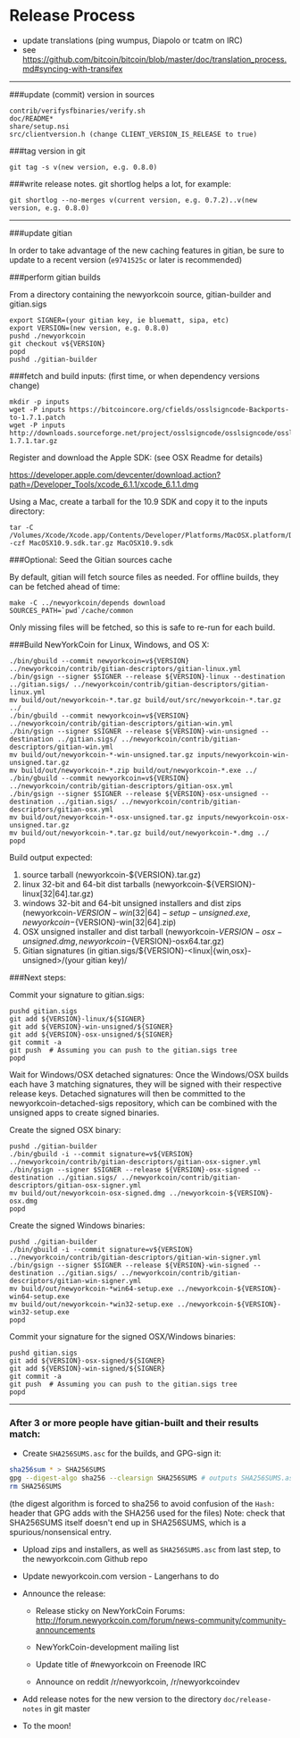 Release Process
====================

* update translations (ping wumpus, Diapolo or tcatm on IRC)
* see https://github.com/bitcoin/bitcoin/blob/master/doc/translation_process.md#syncing-with-transifex

* * *

###update (commit) version in sources

	contrib/verifysfbinaries/verify.sh
	doc/README*
	share/setup.nsi
	src/clientversion.h (change CLIENT_VERSION_IS_RELEASE to true)

###tag version in git

	git tag -s v(new version, e.g. 0.8.0)

###write release notes. git shortlog helps a lot, for example:

	git shortlog --no-merges v(current version, e.g. 0.7.2)..v(new version, e.g. 0.8.0)

* * *

###update gitian

 In order to take advantage of the new caching features in gitian, be sure to update to a recent version (`e9741525c` or later is recommended)

###perform gitian builds

 From a directory containing the newyorkcoin source, gitian-builder and gitian.sigs
  
	export SIGNER=(your gitian key, ie bluematt, sipa, etc)
	export VERSION=(new version, e.g. 0.8.0)
	pushd ./newyorkcoin
	git checkout v${VERSION}
	popd
	pushd ./gitian-builder

###fetch and build inputs: (first time, or when dependency versions change)
 
	mkdir -p inputs
	wget -P inputs https://bitcoincore.org/cfields/osslsigncode-Backports-to-1.7.1.patch
	wget -P inputs http://downloads.sourceforge.net/project/osslsigncode/osslsigncode/osslsigncode-1.7.1.tar.gz

 Register and download the Apple SDK: (see OSX Readme for details)
 
 https://developer.apple.com/devcenter/download.action?path=/Developer_Tools/xcode_6.1.1/xcode_6.1.1.dmg
 
 Using a Mac, create a tarball for the 10.9 SDK and copy it to the inputs directory:
 
	tar -C /Volumes/Xcode/Xcode.app/Contents/Developer/Platforms/MacOSX.platform/Developer/SDKs/ -czf MacOSX10.9.sdk.tar.gz MacOSX10.9.sdk

###Optional: Seed the Gitian sources cache

  By default, gitian will fetch source files as needed. For offline builds, they can be fetched ahead of time:

	make -C ../newyorkcoin/depends download SOURCES_PATH=`pwd`/cache/common

  Only missing files will be fetched, so this is safe to re-run for each build.

###Build NewYorkCoin for Linux, Windows, and OS X:
  
	./bin/gbuild --commit newyorkcoin=v${VERSION} ../newyorkcoin/contrib/gitian-descriptors/gitian-linux.yml
	./bin/gsign --signer $SIGNER --release ${VERSION}-linux --destination ../gitian.sigs/ ../newyorkcoin/contrib/gitian-descriptors/gitian-linux.yml
	mv build/out/newyorkcoin-*.tar.gz build/out/src/newyorkcoin-*.tar.gz ../
	./bin/gbuild --commit newyorkcoin=v${VERSION} ../newyorkcoin/contrib/gitian-descriptors/gitian-win.yml
	./bin/gsign --signer $SIGNER --release ${VERSION}-win-unsigned --destination ../gitian.sigs/ ../newyorkcoin/contrib/gitian-descriptors/gitian-win.yml
	mv build/out/newyorkcoin-*-win-unsigned.tar.gz inputs/newyorkcoin-win-unsigned.tar.gz
	mv build/out/newyorkcoin-*.zip build/out/newyorkcoin-*.exe ../
	./bin/gbuild --commit newyorkcoin=v${VERSION} ../newyorkcoin/contrib/gitian-descriptors/gitian-osx.yml
	./bin/gsign --signer $SIGNER --release ${VERSION}-osx-unsigned --destination ../gitian.sigs/ ../newyorkcoin/contrib/gitian-descriptors/gitian-osx.yml
	mv build/out/newyorkcoin-*-osx-unsigned.tar.gz inputs/newyorkcoin-osx-unsigned.tar.gz
	mv build/out/newyorkcoin-*.tar.gz build/out/newyorkcoin-*.dmg ../
	popd
  Build output expected:

  1. source tarball (newyorkcoin-${VERSION}.tar.gz)
  2. linux 32-bit and 64-bit dist tarballs (newyorkcoin-${VERSION}-linux[32|64].tar.gz)
  3. windows 32-bit and 64-bit unsigned installers and dist zips (newyorkcoin-${VERSION}-win[32|64]-setup-unsigned.exe, newyorkcoin-${VERSION}-win[32|64].zip)
  4. OSX unsigned installer and dist tarball (newyorkcoin-${VERSION}-osx-unsigned.dmg, newyorkcoin-${VERSION}-osx64.tar.gz)
  5. Gitian signatures (in gitian.sigs/${VERSION}-<linux|{win,osx}-unsigned>/(your gitian key)/

###Next steps:

Commit your signature to gitian.sigs:

	pushd gitian.sigs
	git add ${VERSION}-linux/${SIGNER}
	git add ${VERSION}-win-unsigned/${SIGNER}
	git add ${VERSION}-osx-unsigned/${SIGNER}
	git commit -a
	git push  # Assuming you can push to the gitian.sigs tree
	popd

  Wait for Windows/OSX detached signatures:
	Once the Windows/OSX builds each have 3 matching signatures, they will be signed with their respective release keys.
	Detached signatures will then be committed to the newyorkcoin-detached-sigs repository, which can be combined with the unsigned apps to create signed binaries.

  Create the signed OSX binary:

	pushd ./gitian-builder
	./bin/gbuild -i --commit signature=v${VERSION} ../newyorkcoin/contrib/gitian-descriptors/gitian-osx-signer.yml
	./bin/gsign --signer $SIGNER --release ${VERSION}-osx-signed --destination ../gitian.sigs/ ../newyorkcoin/contrib/gitian-descriptors/gitian-osx-signer.yml
	mv build/out/newyorkcoin-osx-signed.dmg ../newyorkcoin-${VERSION}-osx.dmg
	popd

  Create the signed Windows binaries:

	pushd ./gitian-builder
	./bin/gbuild -i --commit signature=v${VERSION} ../newyorkcoin/contrib/gitian-descriptors/gitian-win-signer.yml
	./bin/gsign --signer $SIGNER --release ${VERSION}-win-signed --destination ../gitian.sigs/ ../newyorkcoin/contrib/gitian-descriptors/gitian-win-signer.yml
	mv build/out/newyorkcoin-*win64-setup.exe ../newyorkcoin-${VERSION}-win64-setup.exe
	mv build/out/newyorkcoin-*win32-setup.exe ../newyorkcoin-${VERSION}-win32-setup.exe
	popd

Commit your signature for the signed OSX/Windows binaries:

	pushd gitian.sigs
	git add ${VERSION}-osx-signed/${SIGNER}
	git add ${VERSION}-win-signed/${SIGNER}
	git commit -a
	git push  # Assuming you can push to the gitian.sigs tree
	popd

-------------------------------------------------------------------------

### After 3 or more people have gitian-built and their results match:

- Create `SHA256SUMS.asc` for the builds, and GPG-sign it:
```bash
sha256sum * > SHA256SUMS
gpg --digest-algo sha256 --clearsign SHA256SUMS # outputs SHA256SUMS.asc
rm SHA256SUMS
```
(the digest algorithm is forced to sha256 to avoid confusion of the `Hash:` header that GPG adds with the SHA256 used for the files)
Note: check that SHA256SUMS itself doesn't end up in SHA256SUMS, which is a spurious/nonsensical entry.

- Upload zips and installers, as well as `SHA256SUMS.asc` from last step, to the newyorkcoin.com Github repo

- Update newyorkcoin.com version - Langerhans to do

- Announce the release:

  - Release sticky on NewYorkCoin Forums: http://forum.newyorkcoin.com/forum/news-community/community-announcements

  - NewYorkCoin-development mailing list

  - Update title of #newyorkcoin on Freenode IRC

  - Announce on reddit /r/newyorkcoin, /r/newyorkcoindev

- Add release notes for the new version to the directory `doc/release-notes` in git master

- To the moon!
